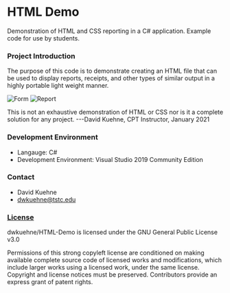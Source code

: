 # HTML Demo
Demonstration of HTML and CSS reporting in a C# application. 
Example code for use by students. 

### Project Introduction
The purpose of this code is to demonstrate creating an HTML file that can be used to display reports,
receipts, and other types of similar output in a highly portable light weight manner. 

![Form](https://github.com/dwkuehne/HTML-Demo/blob/master/form.png "Main Form")
![Report](https://github.com/dwkuehne/HTML-Demo/blob/master/report.png "HTML Report")

This is not an exhaustive demonstration of HTML or CSS nor is it a complete solution for any project.
---David Kuehne, CPT Instructor, January 2021

### Development Environment

- Langauge: C#
- Development Environment: Visual Studio 2019 Community Edition

### Contact
- David Kuehne
- dwkuehne@tstc.edu

### <a href="https://github.com/dwkuehne/HTML-Demo/blob/master/LICENSE" target="_blank">License</a>
dwkuehne/HTML-Demo is licensed under the
GNU General Public License v3.0

Permissions of this strong copyleft license are conditioned on making available complete source code of licensed works and modifications, which include larger works using a licensed work, under the same license. Copyright and license notices must be preserved. Contributors provide an express grant of patent rights.
